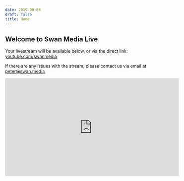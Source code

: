 ```yaml
---
date: 2019-09-08
draft: false
title: Home
---
```


## Welcome to Swan Media Live

Your livestream will be available below, or via the direct link: [youtube.com/swanmedia](https://youtube.com/swanmedia)

If there are any issues with the stream, please contact us via email at [peter@swan.media](mailto:peter@swan.media)

<iframe width="560" height="315" src="https://www.youtube.com/embed/live_stream?channel=UCaQx21eWZusGXXMJ62YSfaw" frameborder="0" allowfullscreen></iframe>
